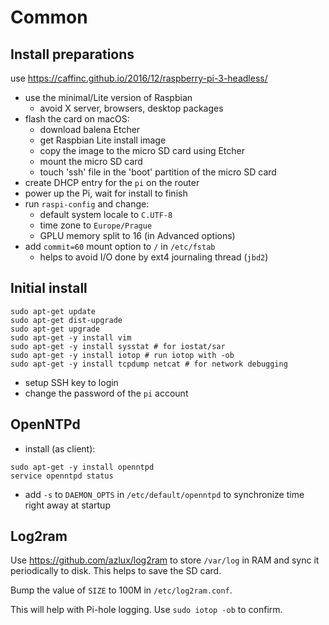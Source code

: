 # Common

## Install preparations

use https://caffinc.github.io/2016/12/raspberry-pi-3-headless/

- use the minimal/Lite version of Raspbian
  - avoid X server, browsers, desktop packages
- flash the card on macOS:
  - download balena Etcher
  - get Raspbian Lite install image
  - copy the image to the micro SD card using Etcher
  - mount the micro SD card
  - touch 'ssh' file in the 'boot' partition of the micro SD card
- create DHCP entry for the `pi` on the router
- power up the Pi, wait for install to finish
- run `raspi-config` and change:
  - default system locale to `C.UTF-8`
  - time zone to `Europe/Prague`
  - GPLU memory split to 16 (in Advanced options)
- add `commit=60` mount option to `/` in `/etc/fstab`
  - helps to avoid I/O done by ext4 journaling thread (`jbd2`)

## Initial install

```
sudo apt-get update
sudo apt-get dist-upgrade
sudo apt-get upgrade
sudo apt-get -y install vim
sudo apt-get -y install sysstat # for iostat/sar
sudo apt-get -y install iotop # run iotop with -ob
sudo apt-get -y install tcpdump netcat # for network debugging
```

- setup SSH key to login
- change the password of the `pi` account

## OpenNTPd

- install (as client):
```
sudo apt-get -y install openntpd
service openntpd status
```
- add `-s` to `DAEMON_OPTS` in `/etc/default/openntpd` to synchronize time right away at startup

## Log2ram

Use https://github.com/azlux/log2ram to store `/var/log` in RAM and sync it periodically to disk.
This helps to save the SD card.

Bump the value of `SIZE` to 100M in `/etc/log2ram.conf`.

This will help with Pi-hole logging. Use `sudo iotop -ob` to confirm.
